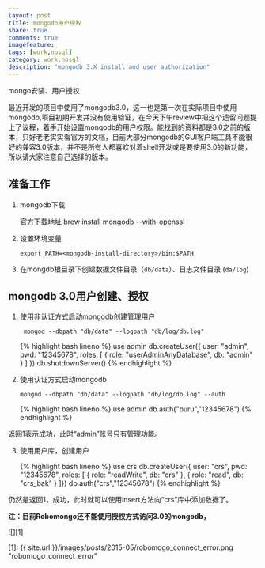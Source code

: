 ```yaml
---
layout: post
title: mongodb用户授权
share: true
comments: true
imagefeature:
tags: [work,nosql]
category: work,nosql
description: "mongodb 3.X install and user authorization"
---
```


mongo安装、用户授权

<!--more-->

最近开发的项目中使用了mongodb3.0，这一也是第一次在实际项目中使用mongodb,项目初期开发并没有使用验证，在今天下午review中把这个遗留问题提上了议程，着手开始设置mongodb的用户权限。能找到的资料都是3.0之前的版本，只好老老实实看官方的文档，目前大部分mongodb的GUI客户端工具不能很好的兼容3.0版本，并不是所有人都喜欢对着shell开发或是要使用3.0的新功能，所以请大家注意自己选择的版本。

## 准备工作
1.	 mongodb下载
	
		[官方下载地址](https://www.mongodb.org/dl/osx/x86_64)
		brew install mongodb --with-openssl

	
2.	设置环境变量

		export PATH=<mongodb-install-directory>/bin:$PATH
		 
3.	在mongdb根目录下创建数据文件目录（`db/data`）、日志文件目录 (`da/log`)

## mongodb 3.0用户创建、授权

1. 使用非认证方式启动mongodb创建管理用户
	
		mongod --dbpath "db/data" --logpath "db/log/db.log"

	{% highlight bash lineno %}
	use admin
	db.createUser({
    	user: "admin",
    	pwd: "12345678",
    	roles: [ { role: "userAdminAnyDatabase", db: "admin" } ]
 	})
 	db.shutdownServer()
	{%  endhighlight %}
		
2.	使用认证方式启动mongodb

		mongod --dbpath "db/data" --logpath "db/log/db.log" --auth

	{% highlight bash lineno %}
	use admin
	db.auth("buru","12345678")
	{%  endhighlight %}
	
返回1表示成功，此时“admin”账号只有管理功能。


3.	使用用户库，创建用户

	{% highlight bash lineno %}
	use crs
	db.createUser({
	   	user: "crs",
		pwd: "12345678",
		roles: [
		    { role: "readWrite", db: "crs" },
			{ role: "read", db: "crs_bak" }
	]})
	db.auth("crs","12345678")
	{%  endhighlight %}
	
仍然是返回1，成功，此时就可以使用insert方法向“crs”库中添加数据了。
	
	
**注：目前Robomongo还不能使用授权方式访问3.0的mongodb，**
	
	

![][1]
	
	
[1]: {{ site.url }}/images/posts/2015-05/robomogo_connect_error.png "robomogo_connect_error"
	







